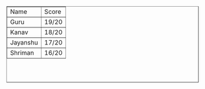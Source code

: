<html>
<head>
<Title>
math's Marks of grade 6b in class test
</title>
</head>
<Body>
<Table border="1px" width=500 Height=200 align=center>
<tr>
<td> Name
<td>Score
</tr>
<tr>
<td> Guru
<td> 19/20
</tr>
<tr>
<td> Kanav
<td> 18/20
</tr>
<tr>
<td> Jayanshu
<td> 17/20
</tr>
<tr>
<td> Shriman
<td> 16/20
</tr>
</table>
</Body>
</html>
